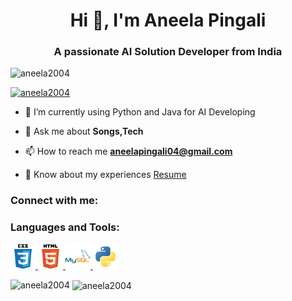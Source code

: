 <h1 align="center">Hi 👋, I'm Aneela Pingali</h1>
<h3 align="center">A passionate AI Solution Developer from India</h3>

<p align="left"> <img src="https://komarev.com/ghpvc/?username=aneela2004&label=Profile%20views&color=0e75b6&style=flat" alt="aneela2004" /> </p>

<p align="left"> <a href="https://github.com/ryo-ma/github-profile-trophy"><img src="https://github-profile-trophy.vercel.app/?username=aneela2004" alt="aneela2004" /></a> </p>

- 🌱 I’m currently using Python and Java for AI Developing

- 💬 Ask me about **Songs,Tech**

- 📫 How to reach me **aneelapingali04@gmail.com**
- 📄 Know about my experiences [Resume](https://drive.google.com/file/d/1SWbfW2DgPW7yOFhffjNjvbYOgEmMQ4T1/view?usp=drivesdk)


<h3 align="left">Connect with me:</h3>
<p align="left">
</p>

<h3 align="left">Languages and Tools:</h3>
<p align="left"> <a href="https://www.w3schools.com/css/" target="_blank" rel="noreferrer"> <img src="https://raw.githubusercontent.com/devicons/devicon/master/icons/css3/css3-original-wordmark.svg" alt="css3" width="40" height="40"/> </a> <a href="https://www.w3.org/html/" target="_blank" rel="noreferrer"> <img src="https://raw.githubusercontent.com/devicons/devicon/master/icons/html5/html5-original-wordmark.svg" alt="html5" width="40" height="40"/> </a> <a href="https://www.mysql.com/" target="_blank" rel="noreferrer"> <img src="https://raw.githubusercontent.com/devicons/devicon/master/icons/mysql/mysql-original-wordmark.svg" alt="mysql" width="40" height="40"/> </a> <a href="https://www.python.org" target="_blank" rel="noreferrer"> <img src="https://raw.githubusercontent.com/devicons/devicon/master/icons/python/python-original.svg" alt="python" width="40" height="40"/> </a> </p>

<p><img align="left" src="https://github-readme-stats.vercel.app/api/top-langs?username=aneela2004&show_icons=true&locale=en&layout=compact" alt="aneela2004" /></p>

<p>&nbsp;<img align="center" src="https://github-readme-stats.vercel.app/api?username=aneela2004&show_icons=true&locale=en" alt="aneela2004" /></p>
